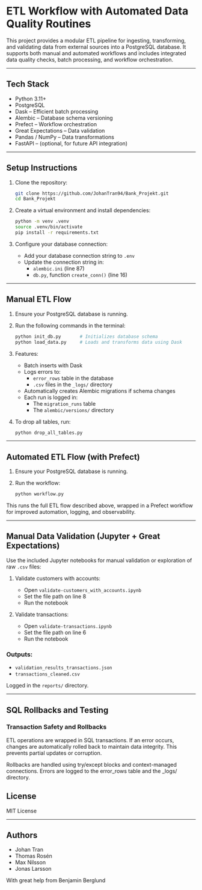 # ETL Workflow with Automated Data Quality Routines

This project provides a modular ETL pipeline for ingesting, transforming, and validating data from external sources into a PostgreSQL database. It supports both manual and automated workflows and includes integrated data quality checks, batch processing, and workflow orchestration.

---

## Tech Stack

- Python 3.11+
- PostgreSQL
- Dask – Efficient batch processing
- Alembic – Database schema versioning
- Prefect – Workflow orchestration
- Great Expectations – Data validation
- Pandas / NumPy – Data transformations
- FastAPI – (optional, for future API integration)

---

## Setup Instructions

1. Clone the repository:

   ```bash
   git clone https://github.com/JohanTran94/Bank_Projekt.git
   cd Bank_Projekt
   ```

2. Create a virtual environment and install dependencies:

   ```bash
   python -m venv .venv
   source .venv/bin/activate
   pip install -r requirements.txt
   ```

3. Configure your database connection:
   - Add your database connection string to `.env`
   - Update the connection string in:
     - `alembic.ini` (line 87)
     - `db.py`, function `create_conn()` (line 16)

---

## Manual ETL Flow

1. Ensure your PostgreSQL database is running.

2. Run the following commands in the terminal:

   ```bash
   python init_db.py       # Initializes database schema
   python load_data.py     # Loads and transforms data using Dask
   ```

3. Features:
   - Batch inserts with Dask
   - Logs errors to:
     - `error_rows` table in the database
     - `.csv` files in the `_logs/` directory
   - Automatically creates Alembic migrations if schema changes
   - Each run is logged in:
     - The `migration_runs` table
     - The `alembic/versions/` directory

4. To drop all tables, run:

   ```bash
   python drop_all_tables.py
   ```

---

## Automated ETL Flow (with Prefect)

1. Ensure your PostgreSQL database is running.

2. Run the workflow:

   ```bash
   python workflow.py
   ```

This runs the full ETL flow described above, wrapped in a Prefect workflow for improved automation, logging, and observability.

---

## Manual Data Validation (Jupyter + Great Expectations)

Use the included Jupyter notebooks for manual validation or exploration of raw `.csv` files:

1. Validate customers with accounts:
   - Open `validate-customers_with_accounts.ipynb`
   - Set the file path on line 8
   - Run the notebook

2. Validate transactions:
   - Open `validate-transactions.ipynb`
   - Set the file path on line 6
   - Run the notebook

### Outputs:

- `validation_results_transactions.json`
- `transactions_cleaned.csv`

Logged in the `reports/` directory.

---

## SQL Rollbacks and Testing

### Transaction Safety and Rollbacks

ETL operations are wrapped in SQL transactions. If an error occurs, changes are automatically rolled back to maintain data integrity. This prevents partial updates or corruption.

Rollbacks are handled using try/except blocks and context-managed connections. Errors are logged to the error_rows table and the _logs/ directory.

## License

MIT License

---

## Authors

- Johan Tran  
- Thomas Rosén  
- Max Nilsson  
- Jonas Larsson  

With great help from Benjamin Berglund
